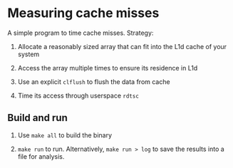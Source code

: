 # Measuring cache misses

A simple program to time cache misses. Strategy:

1. Allocate a reasonably sized array that can fit into the L1d cache of your system

2. Access the array multiple times to ensure its residence in L1d

3. Use an explicit `clflush` to flush the data from cache

4. Time its access through userspace `rdtsc`


## Build and run

1. Use `make all` to build the binary

2. `make run` to run. Alternatively, `make run > log` to save the results into a file for analysis.
